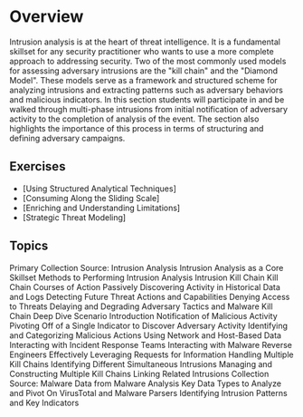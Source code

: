# Overview

Intrusion analysis is at the heart of threat intelligence. It is a fundamental skillset for any security practitioner who wants to use a more complete approach to addressing security. Two of the most commonly used models for assessing adversary intrusions are the "kill chain" and the "Diamond Model". These models serve as a framework and structured scheme for analyzing intrusions and extracting patterns such as adversary behaviors and malicious indicators. In this section students will participate in and be walked through multi-phase intrusions from initial notification of adversary activity to the completion of analysis of the event. The section also highlights the importance of this process in terms of structuring and defining adversary campaigns.

## Exercises
* [Using Structured Analytical Techniques]
* [Consuming Along the Sliding Scale]
* [Enriching and Understanding Limitations]
* [Strategic Threat Modeling]


## Topics

Primary Collection Source: Intrusion Analysis
Intrusion Analysis as a Core Skillset
Methods to Performing Intrusion Analysis
Intrusion Kill Chain
Kill Chain Courses of Action
Passively Discovering Activity in Historical Data and Logs
Detecting Future Threat Actions and Capabilities
Denying Access to Threats
Delaying and Degrading Adversary Tactics and Malware
Kill Chain Deep Dive
Scenario Introduction
Notification of Malicious Activity
Pivoting Off of a Single Indicator to Discover Adversary Activity
Identifying and Categorizing Malicious Actions
Using Network and Host-Based Data
Interacting with Incident Response Teams
Interacting with Malware Reverse Engineers
Effectively Leveraging Requests for Information
Handling Multiple Kill Chains
Identifying Different Simultaneous Intrusions
Managing and Constructing Multiple Kill Chains
Linking Related Intrusions
Collection Source: Malware
Data from Malware Analysis
Key Data Types to Analyze and Pivot On
VirusTotal and Malware Parsers
Identifying Intrusion Patterns and Key Indicators
